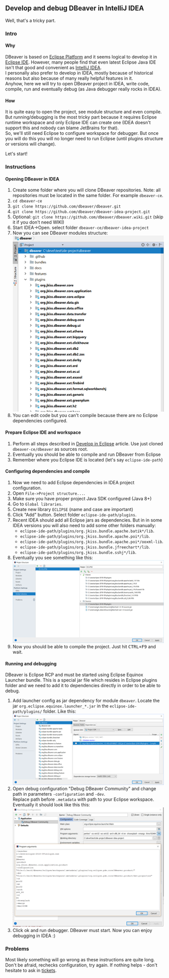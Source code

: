 ## Develop and debug DBeaver in IntelliJ IDEA

Well, that's a tricky part.  

### Intro

#### Why

DBeaver is based on [Eclipse Platform](https://projects.eclipse.org/projects/eclipse.platform) and it seems logical to develop it in [Eclipse IDE](https://www.eclipse.org/downloads). 
However, many people find that even latest Eclipse Java IDE isn't that good and convenient as [IntelliJ IDEA](https://www.jetbrains.com/idea/download/).  
I personally also prefer to develop in IDEA, mostly because of historical reasons but also because of many really helpful features in it.  
Anyhow, here we will try to open DBeaver project in IDEA, write code, compile, run and eventually debug (as Java debugger really rocks in IDEA).

#### How

It is quite easy to open the project, see module structure and even compile.  
But running/debugging is the most tricky part because it requires Eclipse runtime workspace and only Eclipse IDE can create one (IDEA doesn't support this and nobody can blame JetBrains for that).  
So, we'll still need Eclipse to configure workspace for debugger. But once you will do this you will no longer need to run Eclipse (until plugins structure or versions will change).  

Let's start!

### Instructions

#### Opening DBeaver in IDEA

1. Create some folder where you will clone DBeaver repositories. Note: all repositories must be located in the same folder. For example `dbeaver-ce`.
1. `cd dbeaver-ce`
1. `git clone https://github.com/dbeaver/dbeaver.git`
1. `git clone https://github.com/dbeaver/dbeaver-idea-project.git`
1. Optional: `git clone https://github.com/dbeaver/dbeaver.wiki.git` (skip it if you don't need WIKI)
1. Start IDEA->Open. select folder `dbeaver-ce/dbeaver-idea-project`
1. Now you can see DBeaver modules structure: ![](images/development/idea/project-structure.png)
1. You can edit code but you can't compile because there are no Eclipse dependencies configured.

#### Prepare Eclipse IDE and workspace

1. Perform all steps described in [Develop in Eclipse](Develop-in-Eclipse) article. Use just cloned `dbeaver-ce/dbeaver` as sources root.
1. Eventually you should be able to compile and run DBeaver from Eclipse
1. Remember where you Eclipse IDE is located (let's say `eclipse-ide-path`)

#### Configuring dependencies and compile

1. Now we need to add Eclipse dependencies in IDEA project configuration.
1. Open `File->Project structure...`.
1. Make sure you have proper project Java SDK configured (Java 8+)
1. Go to `Global libraries`.
1. Create new library `ECLIPSE` (name and case are important)
1. Click "Add" button. Select folder `eclipse-ide-path/plugins`.
1. Recent IDEA should add all Eclipse jars as dependencies. But in in some IDEA versions you will also need to add some other folders manually:  
   - `eclipse-ide-path/plugins/org.jkiss.bundle.apache.batik*/lib`. 
   - `eclipse-ide-path/plugins/org.jkiss.bundle.apache.poi*/lib`. 
   - `eclipse-ide-path/plugins/org.jkiss.bundle.apache.poi*/ooxml-lib`. 
   - `eclipse-ide-path/plugins/org.jkiss.bundle.jfreechart*/lib`. 
   - `eclipse-ide-path/plugins/org.jkiss.bundle.sshj*/lib`. 
1. Eventually you see something like this: ![](images/development/idea/global-libraries.png)
1. Now you should be able to compile the project. Just hit <kbd>CTRL+F9</kbd> and wait.

#### Running and debugging

DBeaver is Eclipse RCP and must be started using Eclipse Equinox Launcher bundle. This is a special jar file which resides in Eclipse plugins folder and we need to add it to dependencies directly in order to be able to debug.

1. Add launcher config as jar dependency for module `dbeaver`. Locate the jar `org.eclipse.equinox.launcher_*.jar` in the `eclipse-ide-path/plugins/` folder. Like this: ![](images/development/idea/launcher-dependency.png)
1. Open debug configuration "Debug DBeaver Community" and change path in parameters `-configuration` and `-dev`.  
Replace path before `.metadata` with path to your Eclipse workspace. Eventually it should look like this this:  
![](images/development/idea/debug-config.png)
1. Click ok and run debugger. DBeaver must start. Now you can enjoy debugging in IDEA :)

### Problems

Most likely something will go wrong as these instructions are quite long. Don't be afraid, rechecks configuration, try again.
If nothing helps - don't hesitate to ask in <a href="/dbeaver/dbeaver/issues/">tickets</a>.
